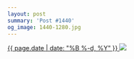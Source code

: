 ```yaml
---
layout: post
summary: 'Post #1440'
og_image: 1440-1280.jpg
---
```


<p>
 <time>
  <a href="/1440">
   {{ page.date | date: "%B %-d, %Y" }}
  </a>
 </time>
 <a href="/1440">
  <img data-taken="8/25/2021" sizes="(min-width: 700px) 50vw, calc(100vw - 2rem)" src="{{ site.assets_url }}/1440-640.jpg" srcset="{{ site.assets_url }}/1440-320.jpg 320w, {{ site.assets_url }}/1440-640.jpg 640w, {{ site.assets_url }}/1440-960.jpg 960w, {{ site.assets_url }}/1440-1280.jpg 1280w"/>
 </a>
</p>
